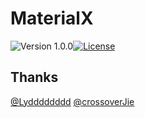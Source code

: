 # MaterialX
![Version 1.0.0](https://img.shields.io/badge/version-1.0.0-yellow.svg)[![License](https://img.shields.io/badge/license-GPL3.0-blue.svg)](https://github.com/newbee-ltd/newbee-mall/blob/master/LICENSE)

## Thanks

[@Lydddddddd](https://github.com/Lydddddddd)
[@crossoverJie](https://github.com/crossoverJie)